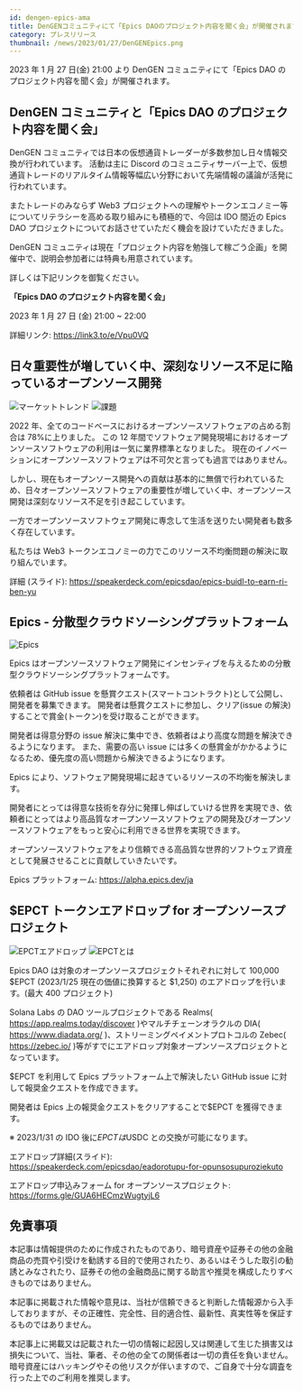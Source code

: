 ```yaml
---
id: dengen-epics-ama
title: DenGENコミュニティにて「Epics DAOのプロジェクト内容を聞く会」が開催されます
category: プレスリリース
thumbnail: /news/2023/01/27/DenGENEpics.png
---
```


2023 年 1 月 27 日(金) 21:00 より DenGEN コミュニティにて「Epics DAO
のプロジェクト内容を聞く会」が開催されます。

## DenGEN コミュニティと「Epics DAO のプロジェクト内容を聞く会」

DenGEN
コミュニティでは日本の仮想通貨トレーダーが多数参加し日々情報交換が行われています。
活動は主に Discord
のコミュニティサーバー上で、仮想通貨トレードのリアルタイム情報等幅広い分野において先端情報の議論が活発に行われています。

またトレードのみならず Web3
プロジェクトへの理解やトークンエコノミー等についてリテラシーを高める取り組みにも積極的で、今回は
IDO 間近の Epics DAO
プロジェクトについてお話させていただく機会を設けていただきました。

DenGEN
コミュニティは現在「プロジェクト内容を勉強して稼ごう企画」を開催中で、説明会参加者には特典も用意されています。

詳しくは下記リンクを御覧ください。

**「Epics DAO のプロジェクト内容を聞く会」**

2023 年 1 月 27 日 (金) 21:00 ~ 22:00

詳細リンク: https://link3.to/e/Vpu0VQ

## 日々重要性が増していく中、深刻なリソース不足に陥っているオープンソース開発

![マーケットトレンド](/news/2023/01/23/MarketTrendsJA.png)
![課題](/news/2023/01/23/ProblemJA.png)

2022 年、全てのコードベースにおけるオープンソースソフトウェアの占める割合は
78%に上りました。 この 12
年間でソフトウェア開発現場におけるオープンソースソフトウェアの利用は一気に業界標準となりました。
現在のイノベーションにオープンソースソフトウェアは不可欠と言っても過言ではありません。

しかし、現在もオープンソース開発への貢献は基本的に無償で行われているため、日々オープンソースソフトウェアの重要性が増していく中、オープンソース開発は深刻なリソース不足を引き起こしています。

一方でオープンソースソフトウェア開発に専念して生活を送りたい開発者も数多く存在しています。

私たちは Web3
トークンエコノミーの力でこのリソース不均衡問題の解決に取り組んでいます。

詳細 (スライド): https://speakerdeck.com/epicsdao/epics-buidl-to-earn-ri-ben-yu

## Epics - 分散型クラウドソーシングプラットフォーム

![Epics](/news/2022/07/19/EpicsBusinessModelJA.png)

Epics
はオープンソースソフトウェア開発にインセンティブを与えるための分散型クラウドソーシングプラットフォームです。

依頼者は GitHub issue
を懸賞クエスト(スマートコントラクト)として公開し、開発者を募集できます。
開発者は懸賞クエストに参加し、クリア(issue
の解決)することで賞金(トークン)を受け取ることができます。

開発者は得意分野の issue
解決に集中でき、依頼者はより高度な問題を解決できるようになります。
また、需要の高い issue
には多くの懸賞金がかかるようになるため、優先度の高い問題から解決できるようになります。

Epics により、ソフトウェア開発現場に起きているリソースの不均衡を解決します。

開発者にとっては得意な技術を存分に発揮し伸ばしていける世界を実現でき、依頼者にとってはより高品質なオープンソースソフトウェアの開発及びオープンソースソフトウェアをもっと安心に利用できる世界を実現できます。

オープンソースソフトウェアをより信頼できる高品質な世界的ソフトウェア資産として発展させることに貢献していきたいです。

Epics プラットフォーム: https://alpha.epics.dev/ja

## $EPCT トークンエアドロップ for オープンソースプロジェクト

![EPCTエアドロップ](/news/2023/01/23/AirdropForOpenSourceProject.png)
![EPCTとは](/news/2023/01/23/WhatIsEPCTJA.png)

Epics DAO は対象のオープンソースプロジェクトそれぞれに対して 100,000 $EPCT
(2023/1/25 現在の価値に換算すると $1,250) のエアドロップを行います。(最大 400
プロジェクト)

Solana Labs の DAO ツールプロジェクトである Realms(
https://app.realms.today/discover )やマルチチェーンオラクルの DIA(
https://www.diadata.org/ )、ストリーミングペイメントプロトコルの Zebec(
https://zebec.io/
)等がすでにエアドロップ対象オープンソースプロジェクトとなっています。

$EPCT を利用して Epics プラットフォーム上で解決したい GitHub issue
に対して報奨金クエストを作成できます。

開発者は Epics 上の報奨金クエストをクリアすることで$EPCT を獲得できます。

※ 2023/1/31 の IDO 後に$EPCT は$USDC との交換が可能になります。

エアドロップ詳細(スライド):
https://speakerdeck.com/epicsdao/eadorotupu-for-opunsosupuroziekuto

エアドロップ申込みフォーム for オープンソースプロジェクト:
https://forms.gle/GUA6HECmzWugtyjL6

## 免責事項

本記事は情報提供のために作成されたものであり、暗号資産や証券その他の金融商品の売買や引受けを勧誘する目的で使用されたり、あるいはそうした取引の勧誘とみなされたり、証券その他の金融商品に関する助言や推奨を構成したりすべきものではありません。

本記事に掲載された情報や意見は、当社が信頼できると判断した情報源から入手しておりますが、その正確性、完全性、目的適合性、最新性、真実性等を保証するものではありません。

本記事上に掲載又は記載された一切の情報に起因し又は関連して生じた損害又は損失について、当社、筆者、その他の全ての関係者は一切の責任を負いません。暗号資産にはハッキングやその他リスクが伴いますので、ご自身で十分な調査を行った上でのご利用を推奨します。
